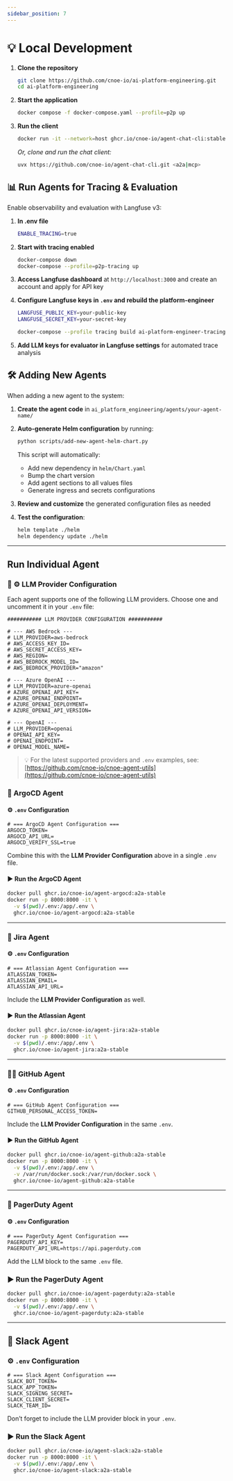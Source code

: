 ```yaml
---
sidebar_position: 7
---
```


# 💡 Local Development

1. **Clone the repository**

   ```bash
   git clone https://github.com/cnoe-io/ai-platform-engineering.git
   cd ai-platform-engineering
   ```

2. **Start the application**

   ```bash
   docker compose -f docker-compose.yaml --profile=p2p up
   ```

3. **Run the client**
   ```bash
   docker run -it --network=host ghcr.io/cnoe-io/agent-chat-cli:stable
   ```

   *Or, clone and run the chat client:*

   ```bash
   uvx https://github.com/cnoe-io/agent-chat-cli.git <a2a|mcp>
   ```

## 📊 Run Agents for Tracing & Evaluation

Enable observability and evaluation with Langfuse v3:

1. **In .env file**
   ```bash
   ENABLE_TRACING=true
   ```

2. **Start with tracing enabled**
   ```bash
   docker-compose down
   docker-compose --profile=p2p-tracing up
   ```

3. **Access Langfuse dashboard** at `http://localhost:3000` and create an account and apply for API key

4. **Configure Langfuse keys in `.env` and rebuild the platform-engineer**
   ```bash
   LANGFUSE_PUBLIC_KEY=your-public-key
   LANGFUSE_SECRET_KEY=your-secret-key
   ```

   ```bash
   docker-compose --profile tracing build ai-platform-engineer-tracing
   ```

5. **Add LLM keys for evaluator in Langfuse settings** for automated trace analysis

## 🛠️ Adding New Agents

When adding a new agent to the system:

1. **Create the agent code** in `ai_platform_engineering/agents/your-agent-name/`

2. **Auto-generate Helm configuration** by running:
   ```bash
   python scripts/add-new-agent-helm-chart.py
   ```

   This script will automatically:
   - Add new dependency in `helm/Chart.yaml`
   - Bump the chart version
   - Add agent sections to all values files
   - Generate ingress and secrets configurations

3. **Review and customize** the generated configuration files as needed

4. **Test the configuration**:
   ```bash
   helm template ./helm
   helm dependency update ./helm
   ```


---
## Run Individual Agent

### 🤖 ⚙️ LLM Provider Configuration

Each agent supports one of the following LLM providers. Choose one and uncomment it in your `.env` file:

```env
########### LLM PROVIDER CONFIGURATION ###########

# --- AWS Bedrock ---
# LLM_PROVIDER=aws-bedrock
# AWS_ACCESS_KEY_ID=
# AWS_SECRET_ACCESS_KEY=
# AWS_REGION=
# AWS_BEDROCK_MODEL_ID=
# AWS_BEDROCK_PROVIDER="amazon"

# --- Azure OpenAI ---
# LLM_PROVIDER=azure-openai
# AZURE_OPENAI_API_KEY=
# AZURE_OPENAI_ENDPOINT=
# AZURE_OPENAI_DEPLOYMENT=
# AZURE_OPENAI_API_VERSION=

# --- OpenAI ---
# LLM_PROVIDER=openai
# OPENAI_API_KEY=
# OPENAI_ENDPOINT=
# OPENAI_MODEL_NAME=
```

> 💡 For the latest supported providers and `.env` examples, see:
> [https://github.com/cnoe-io/cnoe-agent-utils](https://github.com/cnoe-io/cnoe-agent-utils)


### 🔁 ArgoCD Agent

#### ⚙️ `.env` Configuration

```env
# === ArgoCD Agent Configuration ===
ARGOCD_TOKEN=
ARGOCD_API_URL=
ARGOCD_VERIFY_SSL=true
```

Combine this with the **LLM Provider Configuration** above in a single `.env` file.

#### ▶️ Run the ArgoCD Agent

```bash
docker pull ghcr.io/cnoe-io/agent-argocd:a2a-stable
docker run -p 8000:8000 -it \
  -v $(pwd)/.env:/app/.env \
  ghcr.io/cnoe-io/agent-argocd:a2a-stable
```

---

### 🧾 Jira Agent

#### ⚙️ `.env` Configuration

```env
# === Atlassian Agent Configuration ===
ATLASSIAN_TOKEN=
ATLASSIAN_EMAIL=
ATLASSIAN_API_URL=
```

Include the **LLM Provider Configuration** as well.

#### ▶️ Run the Atlassian Agent

```bash
docker pull ghcr.io/cnoe-io/agent-jira:a2a-stable
docker run -p 8000:8000 -it \
  -v $(pwd)/.env:/app/.env \
  ghcr.io/cnoe-io/agent-jira:a2a-stable
```

---

### 🧑‍💻 GitHub Agent

#### ⚙️ `.env` Configuration

```env
# === GitHub Agent Configuration ===
GITHUB_PERSONAL_ACCESS_TOKEN=
```

Include the **LLM Provider Configuration** in the same `.env`.

#### ▶️ Run the GitHub Agent

```bash
docker pull ghcr.io/cnoe-io/agent-github:a2a-stable
docker run -p 8000:8000 -it \
  -v $(pwd)/.env:/app/.env \
  -v /var/run/docker.sock:/var/run/docker.sock \
  ghcr.io/cnoe-io/agent-github:a2a-stable
```

---

### 🚨 PagerDuty Agent

#### ⚙️ `.env` Configuration

```env
# === PagerDuty Agent Configuration ===
PAGERDUTY_API_KEY=
PAGERDUTY_API_URL=https://api.pagerduty.com
```

Add the LLM block to the same `.env` file.

### ▶️ Run the PagerDuty Agent

```bash
docker pull ghcr.io/cnoe-io/agent-pagerduty:a2a-stable
docker run -p 8000:8000 -it \
  -v $(pwd)/.env:/app/.env \
  ghcr.io/cnoe-io/agent-pagerduty:a2a-stable
```

---

## 💬 Slack Agent

### ⚙️ `.env` Configuration

```env
# === Slack Agent Configuration ===
SLACK_BOT_TOKEN=
SLACK_APP_TOKEN=
SLACK_SIGNING_SECRET=
SLACK_CLIENT_SECRET=
SLACK_TEAM_ID=
```

Don’t forget to include the LLM provider block in your `.env`.

### ▶️ Run the Slack Agent

```bash
docker pull ghcr.io/cnoe-io/agent-slack:a2a-stable
docker run -p 8000:8000 -it \
  -v $(pwd)/.env:/app/.env \
  ghcr.io/cnoe-io/agent-slack:a2a-stable
```
